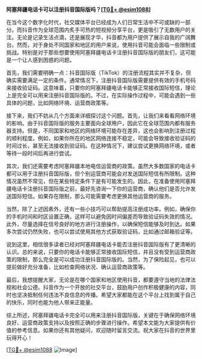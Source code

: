 **阿塞拜疆电话卡可以注册抖音国际版吗？[[TG💪+ @esim1088](https://t.me/s/esim1088)]**

在当今这个数字化时代，社交媒体平台已经成为人们日常生活中不可或缺的一部分。而抖音作为全球范围内炙手可热的短视频分享平台，更是吸引了无数用户的关注。无论是记录生活点滴，还是展现才华，抖音都为用户提供了展示自我的广阔舞台。然而，对于身处不同国家和地区的用户来说，使用抖音可能会面临一些限制或挑战。特别是对于那些想要使用阿塞拜疆电话卡注册抖音国际版的朋友们，这可能是一个让人感到困惑的问题。

首先，我们需要明确一点：抖音国际版（TikTok）的注册流程其实并不复杂，但确实需要满足一定的条件。通常情况下，注册抖音国际版需要提供有效的手机号码来接收验证码。这意味着，只要你的阿塞拜疆电话卡能够正常接收国际短信，理论上是完全可以用来注册抖音国际版的。不过，在实际操作过程中，可能会遇到一些具体的问题，比如网络环境、运营商政策等。

接下来，我们不妨从几个方面来详细探讨这个问题。首先，让我们来看看网络环境的影响。由于抖音国际版的服务主要面向全球用户，因此它在全球范围内都有服务器支持。但是，不同国家和地区的网络环境可能存在差异，这也会影响到注册过程的顺利程度。例如，如果你所在的地区网络连接不稳定，可能会导致接收验证码的时间过长，甚至无法接收到验证码。在这种情况下，建议尝试更换网络环境，或者等待一段时间后再进行尝试。

其次，我们还需要考虑阿塞拜疆本地电信运营商的政策。虽然大多数国家的电话卡都可以用于注册抖音国际版，但个别运营商可能会对发送国际短信有所限制。这种情况虽然不常见，但在某些特定条件下是有可能发生的。因此，在准备使用阿塞拜疆电话卡注册抖音国际版之前，最好先咨询一下你的运营商，确认他们是否允许发送国际短信。如果存在限制，那么可能需要考虑更换其他运营商的服务。

当然，除了上述因素外，还有一些小技巧可以帮助提高注册成功率。例如，确保你的手机时间和时区设置正确，这样可以避免因时间偏差而导致验证码失效的情况。此外，尽量选择在信号良好的地方进行注册操作，以确保短信能够及时到达。如果多次尝试仍然失败，也可以尝试使用其他方式获取验证码，比如通过邮箱验证等。

说到这里，相信很多读者已经对阿塞拜疆电话卡能否注册抖音国际版有了更清晰的认识。总的来说，只要你的电话卡能够正常接收国际短信，并且没有受到运营商政策的限制，那么完全是可以成功注册抖音国际版的。当然，为了保险起见，也可以提前做好充分准备，比如检查网络状况、确认运营商政策等。

最后，我想提醒大家，无论是在哪个国家和地区使用抖音，都要遵守当地的法律法规和社会公德。抖音作为一个开放的社交平台，鼓励用户创作积极健康的内容，同时也坚决抵制任何违法不良信息的传播。希望大家都能在这个平台上找到属于自己的快乐，同时也能为他人带来正能量。

综上所述，阿塞拜疆电话卡完全可以用来注册抖音国际版，关键在于确保网络环境良好、运营商政策支持以及按照正确的步骤进行操作。希望本文能为大家提供有价值的参考信息。如果你还有其他疑问，欢迎随时留言交流。祝大家在抖音的世界里玩得开心！

[[TG💪+ @esim1088](https://t.me/s/esim1088) ![Image](https://i.postimg.cc/4NQfJmqS/Snipaste-2025-05-13-00-14-12.png)]
